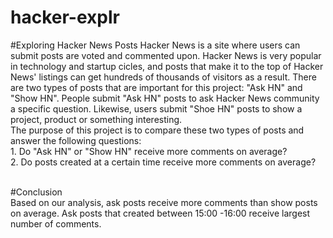 # hacker-explr
#Exploring Hacker News Posts
Hacker News is a site where users can submit posts are voted and commented upon. Hacker News is very popular in technology and startup cicles, and posts that make it to the top of Hacker News' listings can get hundreds of thousands of visitors as a result.
There are two types of posts that are important for this project: "Ask HN" and "Show HN". People submit "Ask HN" posts to ask Hacker News community a specific question. Likewise, users submit "Shoe HN" posts to show a project, product or something interesting.
<br /> The purpose of this project is to compare these two types of posts and answer the following questions:
<br /> 1. Do "Ask HN" or "Show HN" receive more comments on average?
<br /> 2. Do posts created at a certain time receive more comments on average?

<br /> #Conclusion
<br /> Based on our analysis, ask posts receive more comments than show posts on average. Ask posts that created between 15:00 -16:00 receive largest number of comments. 
